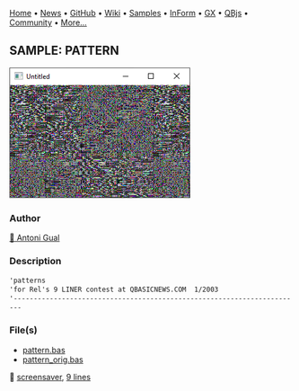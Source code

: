 [Home](https://qb64.com) • [News](../../news.md) • [GitHub](https://github.com/QB64Official/qb64) • [Wiki](wiki.md) • [Samples](../../samples.md) • [InForm](../../inform.md) • [GX](../../gx.md) • [QBjs](../../qbjs.md) • [Community](../../community.md) • [More...](../../more.md)

## SAMPLE: PATTERN

![screenshot.png](img/screenshot.png)

### Author

[🐝 Antoni Gual](../antoni-gual.md) 

### Description

```text
'patterns
'for Rel's 9 LINER contest at QBASICNEWS.COM  1/2003
'------------------------------------------------------------------------
```

### File(s)

* [pattern.bas](src/pattern.bas)
* [pattern_orig.bas](src/pattern_orig.bas)

🔗 [screensaver](../screensaver.md), [9 lines](../9-lines.md)
